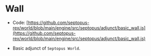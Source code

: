 # Wall

* Code: [https://github.com/septopus-rex/world/blob/main/engine/src/septopus/adjunct/basic_wall.js](https://github.com/septopus-rex/world/blob/main/engine/src/septopus/adjunct/basic_wall.js)

* Basic adjunct of `Septopus World`.